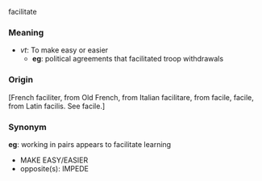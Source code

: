 facilitate
### Meaning
+ _vt_: To make easy or easier
    + __eg__: political agreements that facilitated troop withdrawals

### Origin

[French faciliter, from Old French, from Italian facilitare, from facile, facile, from Latin facilis. See facile.]

### Synonym

__eg__: working in pairs appears to facilitate learning

+ MAKE EASY/EASIER
+ opposite(s): IMPEDE


